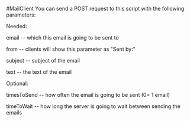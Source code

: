 #MailClient
You can send a POST request to this script with the following parameters:

Needed:

  email    -- which this email is going to be sent to
  
  from     -- clients will show this parameter as "Sent by:"
  
  subject  -- subject of the email
  
  text     -- the text of the email
  
Optional:

  timesToSend -- how often the email is going to be sent (0= 1 email)
  
  timeToWait  -- how long the server is going to wait between sending the emails
